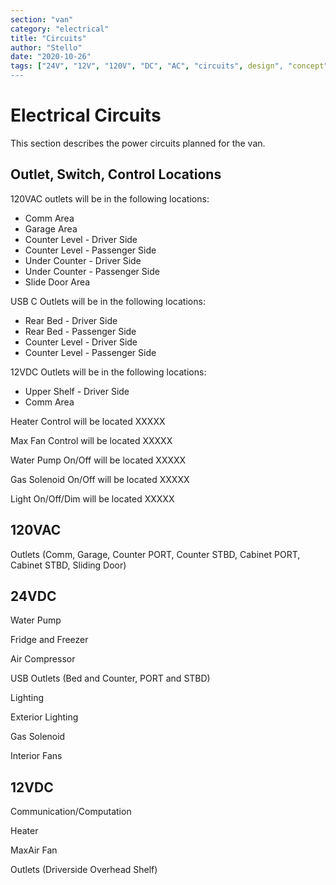 ```yaml
---
section: "van"
category: "electrical"
title: "Circuits"
author: "Stello"
date: "2020-10-26"
tags: ["24V", "12V", "120V", "DC", "AC", "circuits", design", "concept", "electrical"]
---
```

# Electrical Circuits

This section describes the power circuits planned for the van.

## Outlet, Switch, Control Locations

120VAC outlets will be in the following locations:

* Comm Area
* Garage Area
* Counter Level - Driver Side
* Counter Level - Passenger Side
* Under Counter - Driver Side
* Under Counter - Passenger Side
* Slide Door Area

USB C Outlets will be in the following locations:

* Rear Bed - Driver Side
* Rear Bed - Passenger Side
* Counter Level - Driver Side
* Counter Level - Passenger Side

12VDC Outlets will be in the following locations:

* Upper Shelf - Driver Side
* Comm Area

Heater Control will be located XXXXX

Max Fan Control will be located XXXXX

Water Pump On/Off will be located XXXXX

Gas Solenoid On/Off will be located XXXXX

Light On/Off/Dim will be located XXXXX



## 120VAC

Outlets (Comm, Garage, Counter PORT, Counter STBD, Cabinet PORT, Cabinet STBD, Sliding Door)

## 24VDC

Water Pump

Fridge and Freezer

Air Compressor

USB Outlets (Bed and Counter, PORT and STBD)

Lighting

Exterior Lighting

Gas Solenoid

Interior Fans

## 12VDC

Communication/Computation

Heater

MaxAir Fan

Outlets (Driverside Overhead Shelf)

